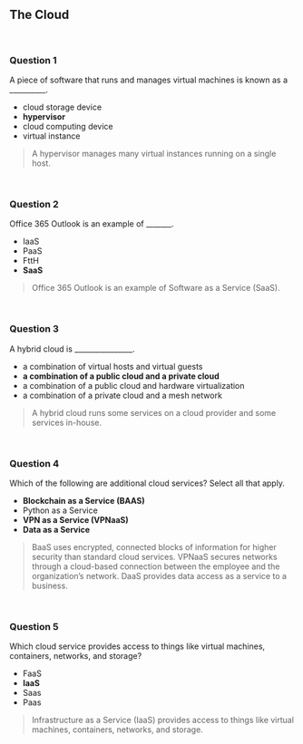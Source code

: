 ## The Cloud

<br>

### Question 1

A piece of software that runs and manages virtual machines is known as a __________.

* cloud storage device
* **hypervisor**
* cloud computing device
* virtual instance

> A hypervisor manages many virtual instances running on a single host.

<br>

### Question 2

Office 365 Outlook is an example of _______.

* IaaS
* PaaS
* FttH
* **SaaS**

> Office 365 Outlook is an example of Software as a Service (SaaS).

<br>

### Question 3

A hybrid cloud is ________________.

* a combination of virtual hosts and virtual guests
* **a combination of a public cloud and a private cloud**
* a combination of a public cloud and hardware virtualization
* a combination of a private cloud and a mesh network

> A hybrid cloud runs some services on a cloud provider and some services in-house.

<br />

### Question 4

Which of the following are additional cloud services? Select all that apply.

* **Blockchain as a Service (BAAS)**
* Python as a Service
* **VPN as a Service (VPNaaS)**
* **Data as a Service**

> BaaS uses encrypted, connected blocks of information for higher security than standard cloud services. VPNaaS secures networks through a cloud-based connection between the employee and the organization’s network. DaaS provides data access as a service to a business.

<br />

### Question 5

Which cloud service provides access to things like virtual machines, containers, networks, and storage?

* FaaS
* **IaaS**
* Saas
* Paas

> Infrastructure as a Service (IaaS) provides access to things like virtual machines, containers, networks, and storage.
